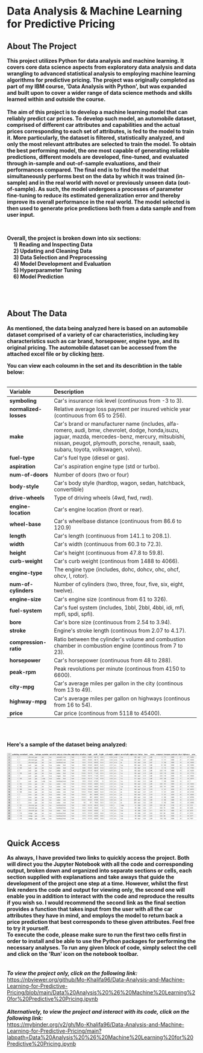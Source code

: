 # Data Analysis & Machine Learning for Predictive Pricing 

## About The Project 
**This project utilizes Python for data analysis and machine learning. It covers core data science aspects from exploratory data analysis and data 
wrangling to advanced statistical analysis to employing machine learning algorithms for predictive pricing. The project was originally completed as 
part of my IBM course, 'Data Analysis with Python', but was expanded and built upon to cover a wider range of data science methods and skills learned 
within and outside the course.**
<br>
<br>
**The aim of this project is to develop a machine learning model that can reliably predict car prices. To develop such model, an automobile dataset, comprised of
different car attributes and capabilities and the actual prices corresponding to each set of attributes, is fed to the model to train it. More particularly, the 
dataset is filtered, statistically analyzed, and only the most relevant attributes are selected to train the model. To obtain the best performing model, the one
most capable of generating reliable predictions, different models are developed, fine-tuned, and evaluated through in-sample and out-of-sample evaluations, and 
their performances compared. The final end is to find the model that simultaneously performs best on the data by which it was trained (in-sample) and in the real 
world with novel or previously unseen data (out-of-sample). As such, the model undergoes a processes of parameter fine-tuning to reduce its estimated generalization 
error and thereby improve its overall performance in the real world. The model selected is then used to generate price predictions both from a data sample and from 
user input.** <br>

<br>

**Overall, the project is broken down into six sections: <br>
&emsp; 1) Reading and Inspecting Data <br>
&emsp; 2) Updating and Cleaning Data <br>
&emsp; 3) Data Selection and Preprocessing <br>
&emsp; 4) Model Development and Evaluation <br>
&emsp; 5) Hyperparameter Tuning <br>
&emsp; 6) Model Prediction** <br>

<br>
<br>

## About The Data 
**As mentioned, the data being analyzed here is based on an automobile dataset comprised of a variety of car characteristics, including key characteristics such as car brand, 
horsepower, engine type, and its original pricing. The automobile dataset can be accessed from the attached excel file or by clicking [here](https://archive.ics.uci.edu/ml/machine-learning-databases/autos/imports-85.data).**
<br>

**You can view each coloumn in the set and its describtion in the table below:** <br>
<br>

| **Variable**          | **Description**                                                                                  |
| :-----------------    | :------------------------------------------------------------------------------------------------|
| **symboling**         | Car's insurance risk level (continuous from -3 to 3).                                            |
| **normalized-losses** | Relative average loss payment per insured vehicle year (continuous from 65 to 256).              |
| **make**              | Car's brand or manufacturer name (includes, alfa-romero, audi, bmw, chevrolet, dodge, honda,isuzu, jaguar, mazda, mercedes-benz, mercury, mitsubishi, nissan, peugot, plymouth, porsche, renault, saab, subaru, toyota, volkswagen, volvo).|
| **fuel-type**         | Car's fuel type (diesel or gas).                                                                 |
| **aspiration**        | Car's aspiration engine type (std or turbo).                                                     |
| **num-of-doors**      | Number of doors (two or four)                                                                    |
| **body-style**        | Car's body style (hardtop, wagon, sedan, hatchback, convertible)                                 |
| **drive-wheels**      | Type of driving wheels (4wd, fwd, rwd).                                                          |
| **engine-location**   | Car's engine location (front or rear).                                                           |
| **wheel-base**        | Car's wheelbase distance (continuous from 86.6 to 120.9)                                         |
| **length**            | Car's length (continuous from 141.1 to 208.1).                                                   |
| **width**             | Car's width (continuous from 60.3 to 72.3).                                                      |
| **height**            | Car's height (continuous from 47.8 to 59.8).                                                     |
| **curb-weight**       | Car's curb weight (continous from 1488 to 4066).                                                 |
| **engine-type**       | The engine type (includes, dohc, dohcv, ohc, ohcf, ohcv, l, rotor).                              |
| **num-of-cylinders**  | Number of cylinders (two, three, four, five, six, eight, twelve).                                |
| **engine-size**       | Car's engine size (continous from 61 to 326).                                                    |
| **fuel-system**       | Car's fuel system (includes, 1bbl, 2bbl, 4bbl, idi, mfi, mpfi, spdi, spfi).                      |
| **bore**              | Car's bore size (continuous from 2.54 to 3.94).                                                  |
| **stroke**            | Engine's stroke length (continous from 2.07 to 4.17).                                            |
| **compression-ratio** | Ratio between the cylinder's volume and combustion chamber in combustion engine (continous from 7 to 23).|
| **horsepower**        | Car's horsepower (continuous from 48 to 288).                                                    |
| **peak-rpm**          | Peak revolutions per minute (continous from 4150 to 6600).                                       |
| **city-mpg**          | Car's average miles per gallon in the city (continous from 13 to 49).                            |
| **highway-mpg**       | Car's average miles per gallon on highways (continous from 16 to 54).                            |
| **price**             | Car price (continous from 5118 to 45400).                                                        |

<br>
<br>

**Here's a sample of the dataset being analyzed:**
<br> 

<img src="automobile data screenshot.jpg" alt="https://github.com/Mo-Khalifa96/Data-Analysis-and-Machine-Learning-for-Predictive-Pricing/blob/main/automobile%20data%20screenshot.jpg" width="800"/>

<br>
<br> 

## Quick Access 
**As always, I have provided two links to quickly access the project. Both will direct you the Jupyter Notebook with all the code and corresponding output, broken down and 
organized into separate sections or cells, each section supplied with explanations and take aways that guide the development of the project one step at a time. However, whilst 
the first link renders the code and output for viewing only, the second one will enable you in addition to interact with the code and reproduce the results if you wish so. I would 
recommend the second link as the final section provides a function that takes input from the user with all the car attributes they have in mind, and employs the model to return back 
a price prediction that best corresponds to these given attributes. Feel free to try it yourself.** <br> 
**To execute the code, please make sure to run the first two cells first in order to install and be able to use the Python packages for performing the necessary analyses. To run any 
given block of code, simply select the cell and click on the 'Run' icon on the notebook toolbar.**
<br>
<br>
<br>
***To view the project only, click on the following link:*** <br>
https://nbviewer.org/github/Mo-Khalifa96/Data-Analysis-and-Machine-Learning-for-Predictive-Pricing/blob/main/Data%20Analysis%20%26%20Machine%20Learning%20for%20Predictive%20Pricing.ipynb
<br>
<br>
***Alternatively, to view the project and interact with its code, click on the following link:*** <br>
https://mybinder.org/v2/gh/Mo-Khalifa96/Data-Analysis-and-Machine-Learning-for-Predictive-Pricing/main?labpath=Data%20Analysis%20%26%20Machine%20Learning%20for%20Predictive%20Pricing.ipynb
<br>
<br>
